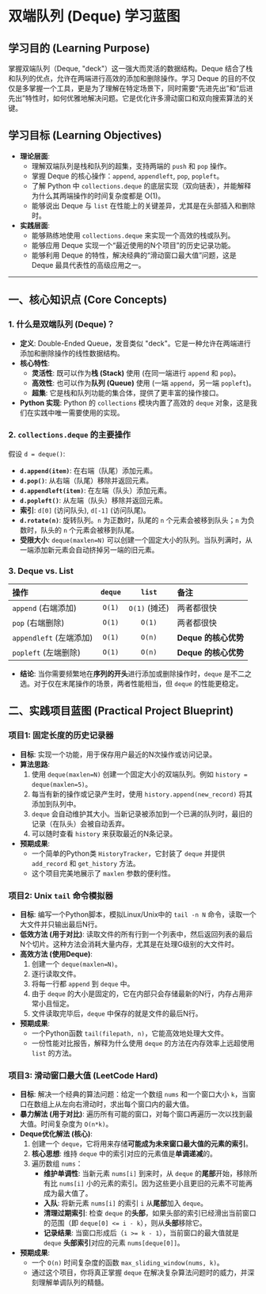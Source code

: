  # 双端队列 (Deque) 学习蓝图

## 学习目的 (Learning Purpose)

掌握双端队列（Deque, "deck"）这一强大而灵活的数据结构。Deque 结合了栈和队列的优点，允许在两端进行高效的添加和删除操作。学习 Deque 的目的不仅仅是多掌握一个工具，更是为了理解在特定场景下，同时需要“先进先出”和“后进先出”特性时，如何优雅地解决问题。它是优化许多滑动窗口和双向搜索算法的关键。

## 学习目标 (Learning Objectives)

- **理论层面**:
  - 理解双端队列是栈和队列的超集，支持两端的 `push` 和 `pop` 操作。
  - 掌握 Deque 的核心操作：`append`, `appendleft`, `pop`, `popleft`。
  - 了解 Python 中 `collections.deque` 的底层实现（双向链表），并能解释为什么其两端操作的时间复杂度都是 O(1)。
  - 能够说出 Deque 与 `list` 在性能上的关键差异，尤其是在头部插入和删除时。
- **实践层面**:
  - 能够熟练地使用 `collections.deque` 来实现一个高效的栈或队列。
  - 能够应用 Deque 实现一个“最近使用的N个项目”的历史记录功能。
  - 能够利用 Deque 的特性，解决经典的“滑动窗口最大值”问题，这是 Deque 最具代表性的高级应用之一。

---

## 一、核心知识点 (Core Concepts)

### 1. 什么是双端队列 (Deque)？
- **定义**: Double-Ended Queue，发音类似 "deck"。它是一种允许在两端进行添加和删除操作的线性数据结构。
- **核心特性**:
  - **灵活性**: 既可以作为**栈 (Stack)** 使用 (在同一端进行 `append` 和 `pop`)。
  - **高效性**: 也可以作为**队列 (Queue)** 使用 (一端 `append`，另一端 `popleft`)。
  - **超集**: 它是栈和队列功能的集合体，提供了更丰富的操作接口。
- **Python 实现**: Python 的 `collections` 模块内置了高效的 `deque` 对象，这是我们在实践中唯一需要使用的实现。

### 2. `collections.deque` 的主要操作
假设 `d = deque()`:
- **`d.append(item)`**: 在右端（队尾）添加元素。
- **`d.pop()`**: 从右端（队尾）移除并返回元素。
- **`d.appendleft(item)`**: 在左端（队头）添加元素。
- **`d.popleft()`**: 从左端（队头）移除并返回元素。
- **索引**: `d[0]` (访问队头), `d[-1]` (访问队尾)。
- **`d.rotate(n)`**: 旋转队列。`n` 为正数时，队尾的 `n` 个元素会被移到队头；`n` 为负数时，队头的 `n` 个元素会被移到队尾。
- **受限大小**: `deque(maxlen=N)` 可以创建一个固定大小的队列。当队列满时，从一端添加新元素会自动挤掉另一端的旧元素。

### 3. Deque vs. List
| 操作 | `deque` | `list` | 备注 |
| :--- | :---: | :---: | :--- |
| `append` (右端添加) | `O(1)` | `O(1)` (摊还) | 两者都很快 |
| `pop` (右端删除) | `O(1)` | `O(1)` | 两者都很快 |
| `appendleft` (左端添加) | `O(1)` | `O(n)` | **Deque 的核心优势** |
| `popleft` (左端删除) | `O(1)` | `O(n)` | **Deque 的核心优势** |
- **结论**: 当你需要频繁地在**序列的开头**进行添加或删除操作时，`deque` 是不二之选。对于仅在末尾操作的场景，两者性能相当，但 `deque` 的性能更稳定。

## 二、实践项目蓝图 (Practical Project Blueprint)

### 项目1: 固定长度的历史记录器
- **目标**: 实现一个功能，用于保存用户最近的N次操作或访问记录。
- **算法思路**:
  1.  使用 `deque(maxlen=N)` 创建一个固定大小的双端队列。例如 `history = deque(maxlen=5)`。
  2.  每当有新的操作或记录产生时，使用 `history.append(new_record)` 将其添加到队列中。
  3.  `deque` 会自动维护其大小。当新记录被添加到一个已满的队列时，最旧的记录（在队头）会被自动丢弃。
  4.  可以随时查看 `history` 来获取最近的N条记录。
- **预期成果**:
  - 一个简单的Python类 `HistoryTracker`，它封装了 `deque` 并提供 `add_record` 和 `get_history` 方法。
  - 这个项目完美地展示了 `maxlen` 参数的便利性。

### 项目2: Unix `tail` 命令模拟器
- **目标**: 编写一个Python脚本，模拟Linux/Unix中的 `tail -n N` 命令，读取一个大文件并只输出最后N行。
- **低效方法 (用于对比)**: 读取文件的所有行到一个列表中，然后返回列表的最后N个切片。这种方法会消耗大量内存，尤其是在处理G级别的大文件时。
- **高效方法 (使用Deque)**:
  1. 创建一个 `deque(maxlen=N)`。
  2. 逐行读取文件。
  3. 将每一行都 `append` 到 `deque` 中。
  4. 由于 `deque` 的大小是固定的，它在内部只会存储最新的N行，内存占用非常小且恒定。
  5. 文件读取完毕后，`deque` 中保存的就是文件的最后N行。
- **预期成果**:
  - 一个Python函数 `tail(filepath, n)`，它能高效地处理大文件。
  - 一份性能对比报告，解释为什么使用 `deque` 的方法在内存效率上远超使用 `list` 的方法。

### 项目3: 滑动窗口最大值 (LeetCode Hard)
- **目标**: 解决一个经典的算法问题：给定一个数组 `nums` 和一个窗口大小 `k`，当窗口在数组上从左向右滑动时，求出每个窗口内的最大值。
- **暴力解法 (用于对比)**: 遍历所有可能的窗口，对每个窗口再遍历一次以找到最大值。时间复杂度为 `O(n*k)`。
- **Deque优化解法 (核心)**:
  1.  创建一个 `deque`，它将用来存储**可能成为未来窗口最大值的元素的索引**。
  2.  **核心思想**: 维持 `deque` 中的索引对应的元素值是**单调递减**的。
  3.  遍历数组 `nums`：
      - **维护单调性**: 当新元素 `nums[i]` 到来时，从 `deque` 的**尾部**开始，移除所有比 `nums[i]` 小的元素的索引。因为这些更小且更旧的元素不可能再成为最大值了。
      - **入队**: 将新元素 `nums[i]` 的索引 `i` 从**尾部**加入 `deque`。
      - **清理过期索引**: 检查 `deque` 的**头部**，如果头部的索引已经滑出当前窗口的范围（即 `deque[0] <= i - k`），则从**头部**移除它。
      - **记录结果**: 当窗口形成后（`i >= k - 1`），当前窗口的最大值就是 `deque` **头部索引**对应的元素 `nums[deque[0]]`。
- **预期成果**:
  - 一个 `O(n)` 时间复杂度的函数 `max_sliding_window(nums, k)`。
  - 通过这个项目，你将真正掌握 `deque` 在解决复杂算法问题时的威力，并深刻理解单调队列的精髓。
